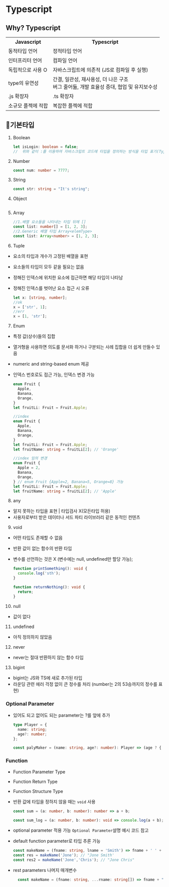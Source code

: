 # Typescript

## Why? Typescript

  <table>
    <tr>
      <th>Javascript</th>
      <th>Typescript</th>
    </tr>
    <tr>
      <td>동적타입 언어</td>
      <td>정적타입 언어</td>
    </tr>
    <tr>
      <td>인터프리터 언어</td>
      <td>컴파일 언어</td>
    </tr>
    <tr>
      <td>독립적으로 사용 O</td>
      <td>자바스크립트에 의존적 (JS로 컴파일 후 실행)</td>
    </tr>
    <tr>
      <td>type의 유연성</td>
      <td>간결, 일관성, 재사용성, 더 나은 구조 <br> 버그 줄어듦, 개발 효율성 증대, 협업 및 유지보수성</td>
    </tr>
    <tr>
      <td>.js 확장자</td>
      <td>.ts 확장자</td>
    </tr>
    <tr>
      <td>소규모 플젝에 적합</td>
      <td>복잡한 플젝에 적합</td>
    </tr>
  </table>

## 🙂기본타입

1. Boolean
   ```ts
   let isLogin: boolean = false;
   //  위와 같이 :를 이용하여 자바스크립트 코드에 타입을 정의하는 방식을 타입 표기(Type Annotation)
   ```
2. Number
   ```ts
   const num: number = 7777;
   ```
3. String
   ```ts
   const str: string = "It's string";
   ```
4. Object

   ```ts

   ```

5. Array

   ```ts
   //1.배열 요소들을 나타내는 타입 뒤에 []
   const list: number[] = [1, 2, 3];
   //2.Generic 배열 타입 Array<elemType>
   const list: Array<number> = [1, 2, 3];
   ```

6. Tuple

- 요소의 타입과 개수가 고정된 배열을 표현
- 요소들의 타입이 모두 같을 필요는 없음
- 정해진 인덱스에 위치한 요소에 접근하면 해당 타입이 나타남
- 정해진 인덱스를 벗어난 요소 접근 시 오류

  ```ts
  let x: [string, number];
  //ok
  x = ['str', 1];
  //err
  x = [1, 'str'];
  ```

7. Enum

- 특정 값(상수)들의 집합
- 열거형을 사용하면 의도를 문서화 하거나 구분되는 사례 집합을 더 쉽게 만들수 있음
- numeric and string-based enum 제공
- 인덱스 번호로도 접근 가능, 인덱스 변경 가능

  ```ts
  enum Fruit {
    Apple,
    Banana,
    Orange,
  }
  let fruitLi: Fruit = Fruit.Apple;

  //index
  enum Fruit {
    Apple,
    Banana,
    Orange,
  }
  let fruitLi: Fruit = Fruit.Apple;
  let fruitName: string = fruitLi[2]; // 'Orange'

  //index 임의 변경
  enum Fruit {
    Apple = 2,
    Banana,
    Orange,
  } // enum Fruit {Apple=2, Banana=5, Orange=8} 가능
  let fruitLi: Fruit = Fruit.Apple;
  let fruitName: string = fruitLi[2]; // 'Apple'
  ```

8. any

- 알지 못하는 타입을 표현 | 타입검사 X(모든타입 허용)
- 사용자로부터 받은 데이터나 서드 파티 라이브러리 같은 동적인 컨텐츠

9. void

- 어떤 타입도 존재할 수 없음
- 반환 값이 없는 함수의 반환 타입
- 변수를 선언하는 것은 X (변수에는 null, undefined만 할당 가능);

  ```ts
  function printSomething(): void {
    console.log('sth');
  }

  function returnNothing(): void {
    return;
  }
  ```

10. null

- 값이 없다

11. undefined

- 아직 정의하지 않았음

12. never

- never는 절대 반환하지 않는 함수 타입

13. bigint

- bigint는 JS와 TS에 새로 추가된 타입
- 라운딩 관련 에러 걱정 없이 큰 정수를 처리 (number는 2의 53승까지의 정수를 표현)

### Optional Parameter

- 있어도 되고 없어도 되는 parameter는 ?를 앞에 추가

  ```ts
  type Player = {
    name: string;
    age?: number;
  };

  const palyMaker = (name: string, age?: number): Player => (age ? { name, age } : { name });
  ```

### Function

- Function Parameter Type
- Function Return Type
- Function Structure Type
- 반환 값에 타입을 정하지 않을 때는 `void` 사용

  ```ts
  const sum = (a: number, b: number): number => a + b;

  const sum_log = (a: number, b: number): void => console.log(a + b);
  ```

- optional parameter 적용 가능 `Optional Parameter`설명 예시 코드 참고
- default function parameter로 타입 추론 가능
  ```ts
  const makeName = (fname: string, lname = 'Smith') => fname + ' ' + lname;
  const res = makeName('Jone'); // "Jone Smith'
  const res2 = makeName('Jone','Chris'); // "Jone Chris"
  ```
- rest parameters 나머지 매개변수
  ```ts
    const makeName = (fname: string, ...rname: string[]) => fname + " " + rname.join(" ");
  ```
